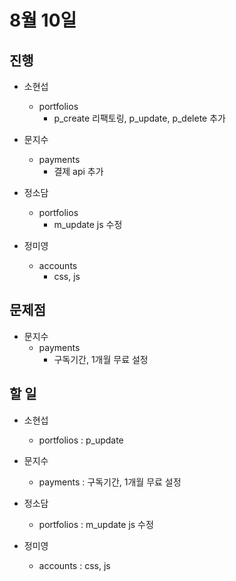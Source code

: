 # 8월 10일

## 진행

- 소현섭
    - portfolios
        - p_create 리팩토링, p_update, p_delete 추가

- 문지수
    - payments
        - 결제 api 추가

- 정소담
    - portfolios
        - m_update js 수정

- 정미영
    - accounts
        - css, js

## 문제점

- 문지수
    - payments
        - 구독기간, 1개월 무료 설정

## 할 일

- 소현섭
    - portfolios : p_update

- 문지수
    - payments : 구독기간, 1개월 무료 설정

- 정소담
    - portfolios : m_update js 수정

- 정미영
    - accounts : css, js